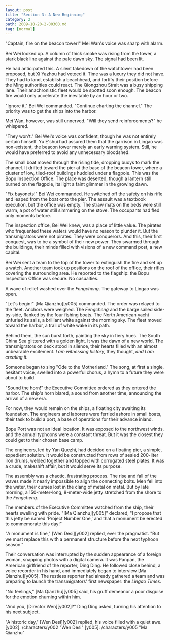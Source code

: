 ```yaml
---
layout: post
title: "Section 3: A New Beginning"
category: 2
path: 2009-10-20-2-00300.md
tag: [normal]
---
```


"Captain, fire on the beacon tower!" Mei Wan's voice was sharp with alarm.

Bei Wei looked up. A column of thick smoke was rising from the tower, a stark black line against the pale dawn sky. The signal had been lit.

He had anticipated this. A silent takedown of the watchtower had been proposed, but Xi Yazhou had vetoed it. Time was a luxury they did not have. They had to land, establish a beachhead, and fortify their position before the Ming authorities could react. The Qiongzhou Strait was a busy shipping lane. Their anachronistic fleet would be spotted soon enough. The beacon fire would only accelerate the inevitable by an hour or two.

"Ignore it," Bei Wei commanded. "Continue charting the channel." The priority was to get the ships into the harbor.

Mei Wan, however, was still unnerved. "Will they send reinforcements?" he whispered.

"They won't." Bei Wei's voice was confident, though he was not entirely certain himself. Yu E'shui had assured them that the garrison in Lingao was non-existent, the beacon tower merely an early warning system. Still, he would have preferred to avoid any unnecessary bloodshed.

The small boat moved through the rising tide, dropping buoys to mark the channel. It drifted toward the pier at the base of the beacon tower, where a cluster of low, tiled-roof buildings huddled under a flagpole. This was the Bopu Inspection Office. The place was deserted, though a lantern still burned on the flagpole, its light a faint glimmer in the growing dawn.

"Fix bayonets!" Bei Wei commanded. He switched off the safety on his rifle and leaped from the boat onto the pier. The assault was a textbook execution, but the office was empty. The straw mats on the beds were still warm, a pot of water still simmering on the stove. The occupants had fled only moments before.

The inspection office, Bei Wei knew, was a place of little value. The pirates who frequented these waters would have no reason to plunder it. But the transmigrators were not pirates. They were conquerors. And this, their first conquest, was to be a symbol of their new power. They swarmed through the buildings, their minds filled with visions of a new command post, a new capital.

Bei Wei sent a team to the top of the tower to extinguish the fire and set up a watch. Another team took up positions on the roof of the office, their rifles covering the surrounding area. He reported to the flagship: the Bopu Inspection Office was secure. No casualties.

A wave of relief washed over the *Fengcheng*. The gateway to Lingao was open.

"Let's begin!" [Ma Qianzhu][y005] commanded. The order was relayed to the fleet. Anchors were weighed. The *Fengcheng* and the barge sailed side-by-side, flanked by the four fishing boats. The North American yacht unfurled its sails, a brilliant white against the morning sky. The fleet moved toward the harbor, a trail of white wake in its path.

Behind them, the sun burst forth, painting the sky in fiery hues. The South China Sea glittered with a golden light. It was the dawn of a new world. The transmigrators on deck stood in silence, their hearts filled with an almost unbearable excitement. *I am witnessing history,* they thought, *and I am creating it.*

Someone began to sing "Ode to the Motherland." The song, at first a single, hesitant voice, swelled into a powerful chorus, a hymn to a future they were about to build.

"Sound the horn!" the Executive Committee ordered as they entered the harbor. The ship's horn blared, a sound from another time, announcing the arrival of a new era.

For now, they would remain on the ships, a floating city awaiting its foundation. The engineers and laborers were ferried ashore in small boats, their task to build a port, a base of operations for their advance inland.

Bopu Port was not an ideal location. It was exposed to the northwest winds, and the annual typhoons were a constant threat. But it was the closest they could get to their chosen base camp.

The engineers, led by Yan Quezhi, had decided on a floating pier, a simple, expedient solution. It would be constructed from rows of sealed 200-liter iron drums, welded together and topped with corrugated steel plates. It was a crude, makeshift affair, but it would serve its purpose.

The assembly was a chaotic, frustrating process. The rise and fall of the waves made it nearly impossible to align the connecting bolts. Men fell into the water, their curses lost in the clang of metal on metal. But by late morning, a 150-meter-long, 8-meter-wide jetty stretched from the shore to the *Fengcheng*.

The members of the Executive Committee watched from the ship, their hearts swelling with pride. "[Ma Qianzhu][y005]" declared, "I propose that this jetty be named 'Project Number One,' and that a monument be erected to commemorate this day!"

"A monument is fine," [Wen Desi][y002] replied, ever the pragmatist. "But we must replace this with a permanent structure before the next typhoon season."

Their conversation was interrupted by the sudden appearance of a foreign woman, snapping photos with a digital camera. It was Panpan, the American girlfriend of the reporter, Ding Ding. He followed close behind, a voice recorder in his hand, and immediately began to interview [Ma Qianzhu][y005]. The restless reporter had already gathered a team and was preparing to launch the transmigrators' first newspaper: the *Lingao Times*.

"No feelings," [Ma Qianzhu][y005] said, his gruff demeanor a poor disguise for the emotion churning within him.

"And you, [Director Wen][y002]?" Ding Ding asked, turning his attention to his next subject.

"A historic day," [Wen Desi][y002] replied, his voice filled with a quiet awe.
[y002]: /characters/y002 "Wen Desi"
[y005]: /characters/y005 "Ma Qianzhu"